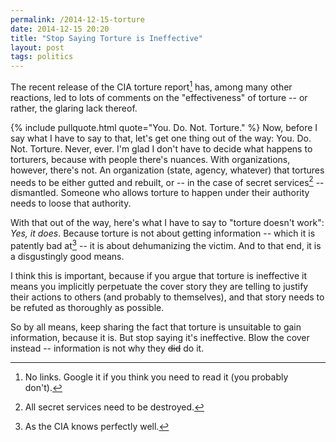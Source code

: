 ```yaml
---
permalink: /2014-12-15-torture
date: 2014-12-15 20:20
title: "Stop Saying Torture is Ineffective"
layout: post
tags: politics
---
```


The recent release of the CIA torture report[^report] has, among many other reactions, led to lots of comments on the "effectiveness" of torture -- or rather, the glaring lack thereof.

{% include pullquote.html quote="You. Do. Not. Torture." %}
Now, before I say what I have to say to that, let's get one thing out of the way: You. Do. Not. Torture. Never, ever. I'm glad I don't have to decide what happens to torturers, because with people there's nuances. With organizations, however, there's not. An organization (state, agency, whatever) that tortures needs to be either gutted and rebuilt, or -- in the case of secret services[^tla] -- dismantled. Someone who allows torture to happen under their authority needs to loose that authority.

With that out of the way, here's what I have to say to "torture doesn't work":
*Yes, it does*. Because torture is not about getting information -- which it is patently bad at[^bad] -- it is about dehumanizing the victim. And to that end, it is a disgustingly good means.

I think this is important, because if you argue that torture is ineffective it means you implicitly perpetuate the cover story they are telling to justify their actions to others (and probably to themselves), and that story needs to be refuted as thoroughly as possible.

So by all means, keep sharing the fact that torture is unsuitable to gain information, because it is. But stop saying it's ineffective. Blow the cover instead -- information is not why they <strike>did</strike> do it.



[^report]: No links. Google it if you think you need to read it (you probably don't).
[^bad]: As the CIA knows perfectly well.
[^tla]: All secret services need to be destroyed.

